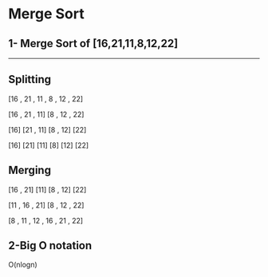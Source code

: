 # Merge Sort
## **1- Merge Sort of [16,21,11,8,12,22]**
---
## Splitting

[16 , 21 , 11 , 8 , 12 , 22]

[16 , 21 , 11] [8 , 12 , 22]

[16] [21 , 11] [8 , 12] [22]

[16] [21] [11] [8] [12] [22]

## Merging

[16 , 21] [11] [8 , 12] [22]

[11 , 16 , 21] [8 , 12 , 22]

[8 , 11 , 12 , 16 , 21 , 22]

## **2-Big O notation**
O(nlogn)